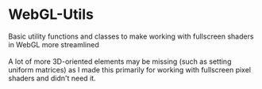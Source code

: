 # WebGL-Utils
Basic utility functions and classes to make working with fullscreen shaders in WebGL more streamlined<br/><br/>
A lot of more 3D-oriented elements may be missing (such as setting uniform matrices) as I made this primarily for working with fullscreen pixel shaders and didn't need it.<br/>
